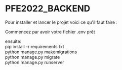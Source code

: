 # PFE2022_BACKEND

Pour installer et lancer le projet voici ce qu'il faut faire :  

Commencez par avoir votre fichier .env prêt  

ensuite:  
pip install -r requirements.txt  
python manage.py makemigrations  
python manage.py migrate  
python manage.py runserver   